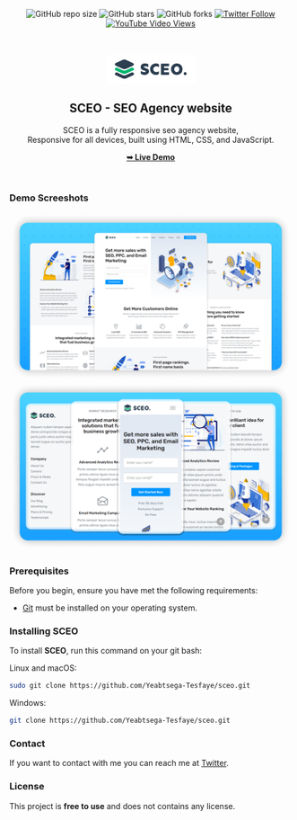 <div align="center">
  
  ![GitHub repo size](https://img.shields.io/github/repo-size/Yeabtsega-Tesfaye/sceo)
  ![GitHub stars](https://img.shields.io/github/stars/Yeabtsega-Tesfaye/sceo?style=social)
  ![GitHub forks](https://img.shields.io/github/forks/Yeabtsega-Tesfaye/sceo?style=social)
[![Twitter Follow](https://img.shields.io/twitter/follow/Yeabtsega-Tesfaye_?style=social)](https://twitter.com/intent/follow?screen_name=Yeabtsega-Tesfaye_)
  [![YouTube Video Views](https://img.shields.io/youtube/views/UUce4p2oHwM?style=social)](https://youtu.be/UUce4p2oHwM)

  <br />
  <br />
  
  <img src="./readme-images/project-logo.png" />

  <h2 align="center">SCEO - SEO Agency website</h2>

  SCEO is a fully responsive seo agency website, <br />Responsive for all devices, built using HTML, CSS, and JavaScript.

<a href="https://Yeabtsega-Tesfaye.github.io/SCEO/"><strong>➥ Live Demo</strong></a>

</div>

<br />

### Demo Screeshots

![SCEO Desktop Demo](./readme-images/desktop.png "Desktop Demo")
![SCEO Mobile Demo](./readme-images/mobile.png "Mobile Demo")

### Prerequisites

Before you begin, ensure you have met the following requirements:

* [Git](https://git-scm.com/downloads "Download Git") must be installed on your operating system.

### Installing SCEO

To install **SCEO**, run this command on your git bash:

Linux and macOS:

```bash
sudo git clone https://github.com/Yeabtsega-Tesfaye/sceo.git
```

Windows:

```bash
git clone https://github.com/Yeabtsega-Tesfaye/sceo.git
```

### Contact

If you want to contact with me you can reach me at [Twitter](https://www.twitter.com/Yeabtsega-Tesfaye).

### License

This project is **free to use** and does not contains any license.
